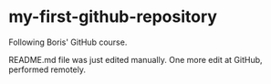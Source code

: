 # my-first-github-repository
Following Boris' GitHub course.

README.md file was just edited manually. One more edit at GitHub, performed remotely.
